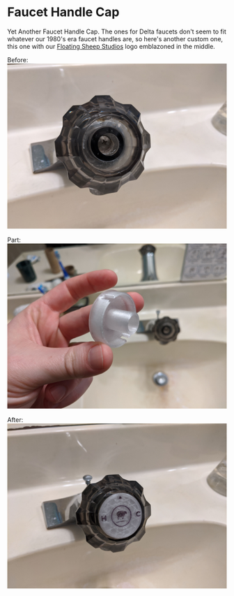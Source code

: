 # Faucet Handle Cap

Yet Another Faucet Handle Cap.  The ones for Delta faucets don't seem to fit
whatever our 1980's era faucet handles are, so here's another custom one,
this one with our [Floating Sheep Studios](https://floatingsheep.com/) logo
emblazoned in the middle.

Before: ![Before](images/before.jpg)

Part: ![Part](images/part.jpg)

After: ![After](images/after.jpg)
